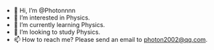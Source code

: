 - 👋 Hi, I’m @Photonnnn
- 👀 I’m interested in Physics.
- 🌱 I’m currently learning Physics.
- 💞️ I’m looking to study Physics.
- 📫 How to reach me? Please send an email to photon2002@qq.com.

<!---
Photonnnn/Photonnnn is a ✨ special ✨ repository because its `README.md` (this file) appears on your GitHub profile.
You can click the Preview link to take a look at your changes.
--->

